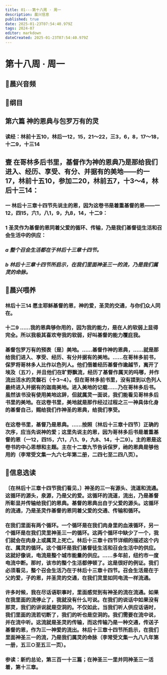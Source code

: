 ```yaml
---
title: 01---第十八周 · 周一
description: 晨兴信息
published: true
date: 2025-01-23T07:54:40.979Z
tags: 2024-07
editor: markdown
dateCreated: 2025-01-23T07:54:40.979Z
---
```


# 第十八周 · 周一
## 🎵晨兴音频

## 📖纲目

## 第六篇    神的恩典与包罗万有的灵

### 读经：林前十五10，林后一12，15，21～22，三3，6，8，17～18，十二9，十三14

## 壹	在哥林多后书里，基督作为神的恩典乃是那给我们进入、经历、享受、有分、并据有的美地——约一17，林前十五10，参加二20，林前五7，十3～4，林后十三14：

### 一	林后十三章十四节先说主的恩，因为这卷书是着重基督的恩——一12，四15，六1，八1，9，九8，14，十二9：

### 1	圣灵作为基督的恩同着父爱的循环、传输，乃是我们基督徒生活和召会生活中的供应：

### *a	整个召会生活都在于林后十三章十四节。*

### *b	林后十三章十四节所启示，在我们里面神圣三一的流，乃是我们属灵的命脉。*

## 📖晨兴喂养

### **林后十三14**    **愿主耶稣基督的恩，神的爱，圣灵的交通，与你们众人同在。**

### **十二9**    **……我的恩典够你用的，因为我的能力，是在人的软弱上显得完全。所以我极其喜欢夸我的软弱，好叫基督的能力覆庇我。**

### 基督包罗万有的预表〔是〕美地。……基督作神的恩典，……就是那给我们进入、享受、经历、有分并据有的美地。……在哥林多前书，保罗将哥林多人比作以色列人。他们借着经历基督作逾越节，离开了埃及（五7），并且他们在旷野飘流，经历了基督作属天的吗哪，并作流出活水的灵磐石（十3~4）。但在哥林多前书里，没有提到以色列人最终进入并据有的迦南美地。进入美地的记载……乃在哥林多后书。虽然该书没有使用美地这辞，但就属灵一面说，我们能看见哥林多后书里的美地。在这卷书里，美地就是那作经过过程之三一神具体化身的基督自己，赐给我们作神圣的恩典，给我们享受。

### 在这卷书里，基督乃是恩典。……按照〔林后十三章十四节〕正确的次序，应当先说神的爱；这里先说主的恩，因为哥林多后书是着重基督的恩（一12，四15，六1，八1、9，九8、14，十二9）。主的恩是这卷书的中心思想和主题。主在十二章九节告诉保罗，祂的恩典是够他用的（李常受文集一九六七年第二册，二四七至二四八页）。

## 📖信息选读

### 〔在林后十三章十四节我们看见，〕神圣的三一有源头、流道和流通。这循环的源头，泉源，乃是父的爱。这循环的流道，流出，乃是基督所彰显并传输给我们的恩典。基督的恩典出自于父爱的源头。这循环的流通，乃是圣灵作基督的恩同着父爱的交通、传输和循环。

### 在我们里面有两个循环。一个循环是在我们肉身里的血液循环，另一个循环是在我们灵里神圣三一的循环。这两个循环中缺少了一个，我们就会在肉身上或属灵上死亡。林后十三章十四节详细的描述这个内在、属灵的循环。这个循环是我们基督徒生活和召会生活中的供应。这就好像说，电流是整个城市能量的供应。……多年前，纽约市一度电流中断。那时，该市的整个生活都停顿了。这是很好的例证。我们必须看见，整个召会生活乃在于林后十三章十四节。召会生活是在于父的爱，子的恩，并圣灵的交通，在我们灵里如同电流一样流通。

### 许多时候，我在尽话语职事时，里面感觉到有神圣的流在流通。如果在我里面的流停止了，我就没有什么可说。在我们的说话中如果没有那灵，我们的讲说就是空洞的。不仅如此，当我们听人供应话语时，我们里面的流若切断了，我们的听也是空洞的。我们需要在流中说，并在流中听。这流就是圣灵的传输，而这传输乃是一种交通，传送子基督的恩，作为三一神爱的流出。林后十三章十四节所启示，在我们里面神圣三一的流，乃是我们属灵的命脉（李常受文集一九八八年第一册，五三○至五三一页）。

### 参读：新约总论，第三百一十三篇；在神圣三一里并同神圣三一活着，第十三章。
<!-- Google tag (gtag.js) -->
<script async src="https://www.googletagmanager.com/gtag/js?id=G-1P8709Z16T"></script>
<script>
  window.dataLayer = window.dataLayer || [];
  function gtag(){dataLayer.push(arguments);}
  gtag('js', new Date());

  gtag('config', 'G-1P8709Z16T');
</script>